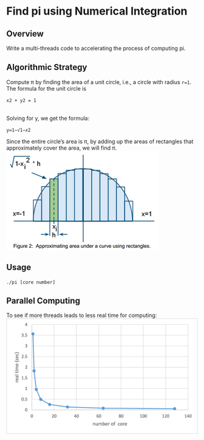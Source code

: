 # Find pi using Numerical Integration
## Overview
Write a multi-threads code to accelerating the process of computing pi.
## Algorithmic Strategy
Compute π by finding the area of a unit circle, i.e., a circle with radius `r=1`. \
The formula for the unit circle is 
```
x2 + y2 = 1
```
\
Solving for y, we get the formula:
```
y=1−√1−𝑥2
```
Since the entire circle’s area is π, by adding up the areas of rectangles that approximately cover the area, we will find π.\
![halfCircle](./source/halfCircle.png)
## Usage
```
./pi [core number]
``` 
## Parallel Computing
To see if more threads leads to less real time for computing:\
![real-time](./source/real-time.png)
